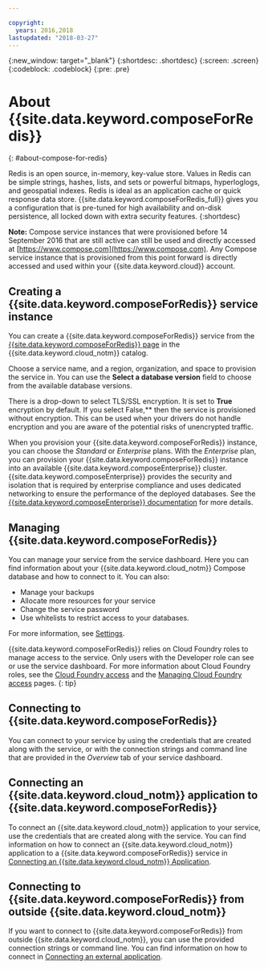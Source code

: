 ```yaml
---

copyright:
  years: 2016,2018
lastupdated: "2018-03-27"
---
```


{:new_window: target="_blank"}
{:shortdesc: .shortdesc}
{:screen: .screen}
{:codeblock: .codeblock}
{:pre: .pre}

# About {{site.data.keyword.composeForRedis}}
{: #about-compose-for-redis}

Redis is an open source, in-memory, key-value store. Values in Redis can be simple strings, hashes, lists, and sets or powerful bitmaps, hyperloglogs, and geospatial indexes. Redis is ideal as an application cache or quick response data store. {{site.data.keyword.composeForRedis_full}} gives you a configuration that is pre-tuned for high availability and on-disk persistence, all locked down with extra security features.
{:shortdesc}

**Note:** Compose service instances that were provisioned before 14 September 2016 that are still active can still be used and directly accessed at [https://www.compose.com](https://www.compose.com). Any Compose service instance that is provisioned from this point forward is directly accessed and used within your {{site.data.keyword.cloud}} account.

## Creating a {{site.data.keyword.composeForRedis}} service instance

You can create a {{site.data.keyword.composeForRedis}} service from the [{{site.data.keyword.composeForRedis}} page](https://{DomainName}/catalog/services/compose-for-redis/) in the {{site.data.keyword.cloud_notm}} catalog.

Choose a service name, and a region, organization, and space to provision the service in. You can use the **Select a database version** field to choose from the available database versions.

There is a drop-down to select TLS/SSL encryption. It is set to **True** encryption by default. If you select False,** then the service is provisioned without encryption. This can be used when your drivers do not handle encryption and you are aware of the potential risks of unencrypted traffic. 

When you provision your {{site.data.keyword.composeForRedis}} instance, you can choose the *Standard* or *Enterprise* plans. With the *Enterprise* plan, you can provision your {{site.data.keyword.composeForRedis}} instance into an available {{site.data.keyword.composeEnterprise}} cluster. {{site.data.keyword.composeEnterprise}} provides the security and isolation that is required by enterprise compliance and uses dedicated networking to ensure the performance of the deployed databases. See the [{{site.data.keyword.composeEnterprise}} documentation](/docs/services/ComposeEnterprise/index.html) for more details.

## Managing {{site.data.keyword.composeForRedis}}

You can manage your service from the service dashboard. Here you can find information about your {{site.data.keyword.cloud_notm}} Compose database and how to connect to it. You can also:
- Manage your backups
- Allocate more resources for your service
- Change the service password
- Use whitelists to restrict access to your databases. 

For more information, see [Settings](./dashboard-settings.html).

{{site.data.keyword.composeForRedis}} relies on Cloud Foundry roles to manage access to the service. Only users with the Developer role can see or use the service dashboard. For more information about Cloud Foundry roles, see the [Cloud Foundry access](https://{DomainName}/docs/iam/cfaccess.html#cfaccess) and the [Managing Cloud Foundry access](https://{DomainName}/docs/iam/mngcf.html#mngcf) pages.
{: tip}

## Connecting to {{site.data.keyword.composeForRedis}}

You can connect to your service by using the credentials that are created along with the service, or with the connection strings and command line that are provided in the *Overview* tab of your service dashboard.

## Connecting an {{site.data.keyword.cloud_notm}} application to {{site.data.keyword.composeForRedis}}

To connect an {{site.data.keyword.cloud_notm}} application to your service, use the credentials that are created along with the service. You can find information on how to connect an {{site.data.keyword.cloud_notm}} application to a {{site.data.keyword.composeForRedis}} service in [Connecting an {{site.data.keyword.cloud_notm}} Application](./connecting-bluemix-app.html).

## Connecting to {{site.data.keyword.composeForRedis}} from outside {{site.data.keyword.cloud_notm}}

If you want to connect to {{site.data.keyword.composeForRedis}} from outside {{site.data.keyword.cloud_notm}}, you can use the provided connection strings or command line. You can find information on how to connect in [Connecting an external application](./connecting-external.html).

